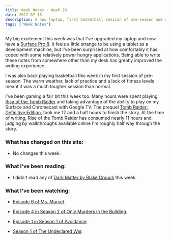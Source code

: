 ```yaml
---
title: Week Notes - Week 28
date: 2022-07-18
description: A new laptop, first basketball session of pre-season and what else I've been up to over the last seven days.
tags: ['Week Notes']
---
```


My big excitement this week was that I've upgraded my laptop and now have a [Surface Pro 8](https://www.microsoft.com/en-gb/d/surface-pro-8/8qwcrtq8v8xg?activetab=pivot%3aoverviewtab). It feels a little strange to be using a tablet as a development machine, but I've been surprised at how comfortably it has coped with some relatively power hungry applications. Being able to write these notes from somewhere other than my desk has greatly improved the writing experience.

I was also back playing basketball this week in my first session of pre-season. The warm weather, lack of practice and a lack of fitness levels meant it was a much tougher session than normal.

I've been gaming a fair bit this week too. Many hours were spent playing [Rise of the Tomb Raider](https://stadia.google.com/game/rise-of-the-tomb-raider-20-year-celebration) and taking advantage of the ability to play on my Surface and Chromecast with Google TV. The prequel [Tomb Raider: Definitive Edition](https://stadia.google.com/game/tomb-raider-definitive-edition), took me 12 and a half hours to finish the story. At the time of writing, Rise of the Tomb Raider has consumed nearly 11 hours and judging by walkthroughs available online I'm roughly half way through the story.

### What has changed on this site:

- No changes this week.

### What I've been reading:

- I didn't read any of [Dark Matter by Blake Crouch](/reading/9781447297581/) this week. 

### What I've been watching:

- [Episode 6 of Ms. Marvel](https://www.themoviedb.org/tv/92782-ms-marvel/season/1/episode/6).

- [Episode 4 in Season 2 of Only Murders in the Building](https://www.themoviedb.org/tv/107113-only-murders-in-the-building/season/2/episode/4).

- [Episode 1 in Season 1 of Avoidance](https://www.themoviedb.org/tv/203817-avoidance/season/1/episode/1).

- [Season 1 of The Undeclared War](https://www.themoviedb.org/tv/156988-the-undeclared-war/season/1).
